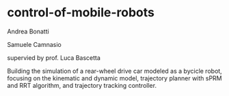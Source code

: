 # control-of-mobile-robots

Andrea Bonatti

Samuele Camnasio

supervied by prof. Luca Bascetta

Building the simulation of a rear-wheel drive car modeled as a bycicle robot, focusing on the kinematic and dynamic model, trajectory planner with sPRM and RRT algorithm, and trajectory tracking controller.

